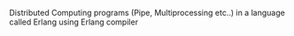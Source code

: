 Distributed Computing programs (Pipe, Multiprocessing etc..) in a language called Erlang using 
Erlang compiler
